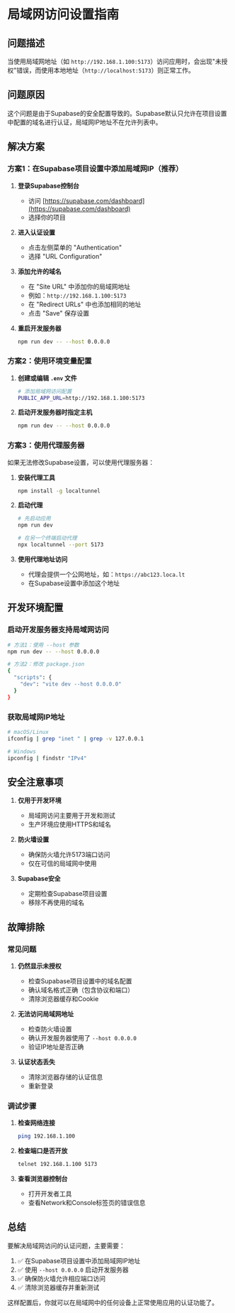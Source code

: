 # 局域网访问设置指南

## 问题描述

当使用局域网地址（如 `http://192.168.1.100:5173`）访问应用时，会出现"未授权"错误，而使用本地地址（`http://localhost:5173`）则正常工作。

## 问题原因

这个问题是由于Supabase的安全配置导致的。Supabase默认只允许在项目设置中配置的域名进行认证，局域网IP地址不在允许列表中。

## 解决方案

### 方案1：在Supabase项目设置中添加局域网IP（推荐）

1. **登录Supabase控制台**
   - 访问 [https://supabase.com/dashboard](https://supabase.com/dashboard)
   - 选择你的项目

2. **进入认证设置**
   - 点击左侧菜单的 "Authentication"
   - 选择 "URL Configuration"

3. **添加允许的域名**
   - 在 "Site URL" 中添加你的局域网地址
   - 例如：`http://192.168.1.100:5173`
   - 在 "Redirect URLs" 中也添加相同的地址
   - 点击 "Save" 保存设置

4. **重启开发服务器**
   ```bash
   npm run dev -- --host 0.0.0.0
   ```

### 方案2：使用环境变量配置

1. **创建或编辑 `.env` 文件**
   ```bash
   # 添加局域网访问配置
   PUBLIC_APP_URL=http://192.168.1.100:5173
   ```

2. **启动开发服务器时指定主机**
   ```bash
   npm run dev -- --host 0.0.0.0
   ```

### 方案3：使用代理服务器

如果无法修改Supabase设置，可以使用代理服务器：

1. **安装代理工具**
   ```bash
   npm install -g localtunnel
   ```

2. **启动代理**
   ```bash
   # 先启动应用
   npm run dev
   
   # 在另一个终端启动代理
   npx localtunnel --port 5173
   ```

3. **使用代理地址访问**
   - 代理会提供一个公网地址，如：`https://abc123.loca.lt`
   - 在Supabase设置中添加这个地址

## 开发环境配置

### 启动开发服务器支持局域网访问

```bash
# 方法1：使用 --host 参数
npm run dev -- --host 0.0.0.0

# 方法2：修改 package.json
{
  "scripts": {
    "dev": "vite dev --host 0.0.0.0"
  }
}
```

### 获取局域网IP地址

```bash
# macOS/Linux
ifconfig | grep "inet " | grep -v 127.0.0.1

# Windows
ipconfig | findstr "IPv4"
```

## 安全注意事项

1. **仅用于开发环境**
   - 局域网访问主要用于开发和测试
   - 生产环境应使用HTTPS和域名

2. **防火墙设置**
   - 确保防火墙允许5173端口访问
   - 仅在可信的局域网中使用

3. **Supabase安全**
   - 定期检查Supabase项目设置
   - 移除不再使用的域名

## 故障排除

### 常见问题

1. **仍然显示未授权**
   - 检查Supabase项目设置中的域名配置
   - 确认域名格式正确（包含协议和端口）
   - 清除浏览器缓存和Cookie

2. **无法访问局域网地址**
   - 检查防火墙设置
   - 确认开发服务器使用了 `--host 0.0.0.0`
   - 验证IP地址是否正确

3. **认证状态丢失**
   - 清除浏览器存储的认证信息
   - 重新登录

### 调试步骤

1. **检查网络连接**
   ```bash
   ping 192.168.1.100
   ```

2. **检查端口是否开放**
   ```bash
   telnet 192.168.1.100 5173
   ```

3. **查看浏览器控制台**
   - 打开开发者工具
   - 查看Network和Console标签页的错误信息

## 总结

要解决局域网访问的认证问题，主要需要：

1. ✅ 在Supabase项目设置中添加局域网IP地址
2. ✅ 使用 `--host 0.0.0.0` 启动开发服务器
3. ✅ 确保防火墙允许相应端口访问
4. ✅ 清除浏览器缓存并重新测试

这样配置后，你就可以在局域网中的任何设备上正常使用应用的认证功能了。 